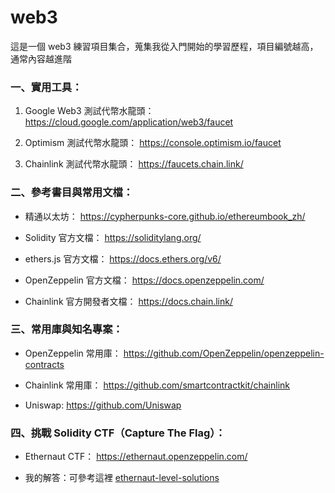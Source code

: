# web3
這是一個 web3 練習項目集合，蒐集我從入門開始的學習歷程，項目編號越高，通常內容越進階

### 一、實用工具：

1. Google Web3 測試代幣水龍頭：
https://cloud.google.com/application/web3/faucet

2. Optimism 測試代幣水龍頭：
https://console.optimism.io/faucet

3. Chainlink 測試代幣水龍頭：
https://faucets.chain.link/


### 二、參考書目與常用文檔：

+ 精通以太坊：
https://cypherpunks-core.github.io/ethereumbook_zh/

+ Solidity 官方文檔：
https://soliditylang.org/

+ ethers.js 官方文檔：
https://docs.ethers.org/v6/

+ OpenZeppelin 官方文檔：
https://docs.openzeppelin.com/

+ Chainlink 官方開發者文檔：
https://docs.chain.link/

### 三、常用庫與知名專案：

+ OpenZeppelin 常用庫：
https://github.com/OpenZeppelin/openzeppelin-contracts

+ Chainlink 常用庫：
https://github.com/smartcontractkit/chainlink

+ Uniswap:
https://github.com/Uniswap

### 四、挑戰 Solidity CTF（Capture The Flag）：

- Ethernaut CTF：
https://ethernaut.openzeppelin.com/

- 我的解答：可參考這裡 [ethernaut-level-solutions](https://github.com/yoyoj1023/ethernaut-level-solutions)